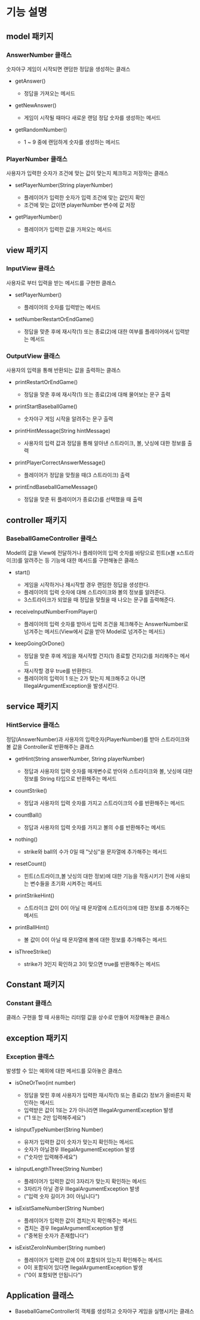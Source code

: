 # 기능 설명


## model 패키지


### AnswerNumber 클래스

숫자야구 게임이 시작되면 랜덤한 정답을 생성하는 클래스

- getAnswer()
  - 정답을 가져오는 메서드


- getNewAnswer()
  - 게임이 시작될 때마다 새로운 랜덤 정답 숫자를 생성하는 메서드


- getRandomNumber()
  - 1 ~ 9 중에 랜덤하게 숫자를 생성하는 메서드


### PlayerNumber 클래스

사용자가 입력한 슷자가 조건에 맞는 값이 맞는지 체크하고 저장하는 클래스

- setPlayerNumber(String playerNumber)
  - 플레이어가 입력한 숫자가 입력 조건에 맞는 값인지 확인
  - 조건에 맞는 값이면 playerNumber 변수에 값 저장


- getPlayerNumber()
  - 플레이어가 입력한 값을 가져오는 메서드

  

## view 패키지


### InputView 클래스

사용자로 부터 입력을 받는 메서드를 구현한 클래스

- setPlayerNumber()
  - 플레이어의 숫자를 입력받는 메서드


- setNumberRestartOrEndGame()
  - 정답을 맞춘 후에 재시작(1) 또는 종료(2)에 대한 여부를 플레이어에서 입력받는 메서드

  
### OutputView 클래스

사용자의 입력을 통해 반환되는 값을 출력하는 클래스

- printRestartOrEndGame()
  - 정답을 맞춘 후에 재시작(1) 또는 종료(2)에 대해 물어보는 문구 출력


- printStartBaseballGame()
  - 숫자야구 게임 시작을 알려주는 문구 출력


- printHintMessage(String hintMessage)
  - 사용자의 입력 값과 정답을 통해 알아낸 스트라이크, 볼, 낫싱에 대한 정보를 출력


- printPlayerCorrectAnswerMessage()
  - 플레이어가 정답을 맞췄을 때(3 스트라이크) 출력


- printEndBaseballGameMessage()
  - 정답을 맞춘 뒤 플레이어가 종료(2)를 선택했을 때 출력



## controller 패키지


### BaseballGameController 클래스

Model의 값을 View에 전달하거나 플레이어의 입력 숫자를 바탕으로 힌트(x볼 x스트라이크)를 알려주는 등 기능에 대한 메서드를 구현해놓은 클래스

- start()

  - 게임을 시작하거나 재시작할 경우 랜덤한 정답을 생성한다.
  - 플레이어의 입력 숫자에 대해 스트라이크와 볼의 정보를 알려준다.
  - 3스트라이크가 되었을 때 정답을 맞췄을 때 나오는 문구를 출력해준다.


- receiveInputNumberFromPlayer()

  - 플레이어의 입력 숫자를 받아서 입력 조건을 체크해주는 AnswerNumber로 넘겨주는 메서드(View에서 값을 받아 Model로 넘겨주는 메서드)


- keepGoingOrDone()

  - 정답을 맞춘 후에 게임을 재시작할 건지(1) 종료할 건지(2)를 처리해주는 메서드
  - 재시작할 경우 true를 반환한다.
  - 플레이어의 입력이 1 또는 2가 맞는지 체크해주고 아니면 IllegalArgumentException을 발생시킨다.

  

## service 패키지


### HintService 클래스

정답(AnswerNumber)과 사용자의 입력숫자(PlayerNumber)를 받아 스트라이크와 볼 값을 Controller로 반환해주는 클래스

- getHint(String answerNumber, String playerNumber)
  - 정답과 사용자의 입력 숫자를 매개변수로 받아와 스트라이크와 볼, 낫싱에 대한 정보를 String 타입으로 반환해주는 메서드


- countStrike()
  - 정답과 사용자의 입력 숫자를 가지고 스트라이크의 수를 반환해주는 메서드


- countBall()
  - 정답과 사용자의 입력 숫자를 가지고 볼의 수를 반환해주는 메서드


- nothing()
  - strike와 ball의 수가 0일 때 "낫싱"을 문자열에 추가해주는 메서드


- resetCount()
  - 힌트(스트라이크,볼 낫싱의 대한 정보)에 대한 기능을 작동시키기 전에 사용되는 변수들을 초기화 시켜주는 메서드


- printStrikeHint()
  - 스트라이크 값이 0이 아닐 때 문자열에 스트라이크에 대한 정보를 추가해주는 메서드


- printBallHint()
  - 볼 값이 0이 아닐 때 문자열에 볼에 대한 정보를 추가해주는 메서드


- isThreeStrike()
  - strike가 3인지 확인하고 3이 맞으면 true를 반환해주는 메서드

  

## Constant 패키지


### Constant 클래스

클래스 구현을 할 때 사용하는 리터럴 값을 상수로 만들어 저장해놓은 클래스



## exception 패키지


### Exception 클래스

발생할 수 있는 예외에 대한 메서드를 모아놓은 클래스

- isOneOrTwo(int number)
  - 정답을 맞힌 후에 사용자가 입력한 재시작(1) 또는 종료(2) 정보가 올바른지 확인하는 메서드
  - 입력받은 값이 1또는 2가 아니라면 IllegalArgumentException 발생
  - ("1 또는 2만 입력해주세요")

- isInputTypeNumber(String Number)
  - 유저가 입력한 값이 숫자가 맞는지 확인하는 메서드
  - 숫자가 아닐경우 IllegalArgumentException 발생
  - ("숫자만 입력해주세요")


- isInputLengthThree(String Number)
  - 플레이어가 입력한 값이 3자리가 맞는지 확인하는 메서드
  - 3자리가 아닐 경우 IllegalArgumentException 발생
  - ("입력 숫자 길이가 3이 아닙니다")


- isExistSameNumber(String Number)
  - 플레이어가 입력한 값이 겹치는지 확인해주는 메서드
  - 겹치는 경우 llegalArgumentException 발생
  - ("중복된 숫자가 존재합니다")


- isExistZeroInNumber(String number)
  - 플레이어가 입력한 값에 0이 포함되어 있는지 확인해주는 메서드
  - 0이 포함되어 있다면 llegalArgumentException 발생
  - ("0이 포함되면 안됩니다")



## Application 클래스

- BaseballGameController의 객체를 생성하고 숫자야구 게임을 실행시키는 클래스